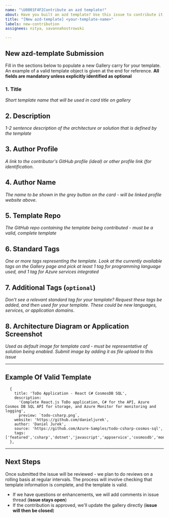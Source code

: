 ```yaml
---
name: "\U0001F4F2Contribute an azd template!"
about: Have you built an azd template? Use this issue to contribute it to awesome-azd!
title: "[New azd-template] <your-template-name>"
labels: new-contribution
assignees: nitya, savannahostrowski

---
```


## New azd-template Submission

Fill in the sections below to populate a new Gallery carry for your template. An example of a valid template object is given at the end for reference. **All fields are mandatory unless explicitly identified as optional**

### 1. Title 
_Short template name that will be used in card title on gallery_

## 2. Description
_1-2 sentence description of the architecture or solution that is defined by the template_

## 3. Author Profile
_A link to the contributor's GitHub profile (ideal) or other profile link (for identification_.

## 4. Author Name
_The name to be shown in the grey button on the card - will be linked profile website above_.

## 5. Template Repo
_The GitHub repo containing the template being contributed - must be a valid, complete template_

## 6. Standard Tags
_One or more tags representing the template. Look at the currently available tags on the Gallery page and pick at least 1 tag for programming language used, and 1 tag for Azure services integrated_

## 7. Additional Tags (`optional`)
_Don't see a relevant standard tag for your template? Request these tags be added, and then used for your template. These could be new languages, services, or application domains_.

## 8. Architecture Diagram or Application Screenshot
_Used as default image for template card - must be representative of solution being enabled. Submit image by adding it as file upload to this issue_

---

## Example Of Valid Template

```
  {
    title: 'ToDo Application - React C# CosmosDB SQL',
    description:
      'Complete React.js ToDo application, C# for the API, Azure Cosmos DB SQL API for storage, and Azure Monitor for monitoring and logging',
      preview: `todo-csharp.png`,
    website: 'https://github.com/danieljurek',
    author: 'Daniel Jurek',
    source: 'https://github.com/Azure-Samples/todo-csharp-cosmos-sql',
    tags: ['featured','csharp','dotnet','javascript','appservice','cosmosdb','monitor','keyvault','reactjs'],
  },
```
---

## Next Steps

Once submitted the issue will be reviewed - we plan to do reviews on a rolling basis at regular intervals. The process will involve checking that template information is complete, and the template is valid. 
 * If we have questions or enhancements, we will add comments in issue thread (**issue stays open**)
 * If the contribution is approved, we'll update the gallery directly (**issue will then be closed**)
